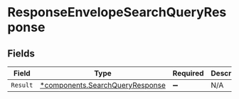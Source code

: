 # ResponseEnvelopeSearchQueryResponse


## Fields

| Field                                                                             | Type                                                                              | Required                                                                          | Description                                                                       |
| --------------------------------------------------------------------------------- | --------------------------------------------------------------------------------- | --------------------------------------------------------------------------------- | --------------------------------------------------------------------------------- |
| `Result`                                                                          | [*components.SearchQueryResponse](../../models/components/searchqueryresponse.md) | :heavy_minus_sign:                                                                | N/A                                                                               |